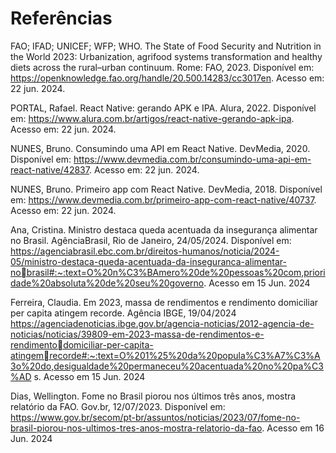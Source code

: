 # Referências

FAO; IFAD; UNICEF; WFP; WHO. The State of Food Security and Nutrition in the World 2023: Urbanization, agrifood systems transformation and healthy diets across the rural–urban continuum. Rome: FAO, 2023. Disponível em: https://openknowledge.fao.org/handle/20.500.14283/cc3017en. Acesso em: 22 jun. 2024.

PORTAL, Rafael. React Native: gerando APK e IPA. Alura, 2022. Disponível em: https://www.alura.com.br/artigos/react-native-gerando-apk-ipa. Acesso em: 22 jun. 2024.

NUNES, Bruno. Consumindo uma API em React Native. DevMedia, 2020. Disponível em: https://www.devmedia.com.br/consumindo-uma-api-em-react-native/42837. Acesso em: 22 jun. 2024.

NUNES, Bruno. Primeiro app com React Native. DevMedia, 2018. Disponível em: https://www.devmedia.com.br/primeiro-app-com-react-native/40737. Acesso em: 22 jun. 2024.

Ana, Cristina. Ministro destaca queda acentuada da insegurança alimentar no Brasil. AgênciaBrasil, Rio de Janeiro, 24/05/2024. Disponível em:
https://agenciabrasil.ebc.com.br/direitos-humanos/noticia/2024-05/ministro-destaca-queda-acentuada-da-inseguranca-alimentar-nobrasil#:~:text=O%20n%C3%BAmero%20de%20pessoas%20com,prioridade%20absoluta%20de%20seu%20governo. Acesso em 15 Jun. 2024

Ferreira, Claudia. Em 2023, massa de rendimentos e rendimento domiciliar per capita atingem recorde. Agência IBGE, 19/04/2024
https://agenciadenoticias.ibge.gov.br/agencia-noticias/2012-agencia-de-noticias/noticias/39809-em-2023-massa-de-rendimentos-e-rendimentodomiciliar-per-capita-atingemrecorde#:~:text=O%201%25%20da%20popula%C3%A7%C3%A3o%20do,desigualdade%20permaneceu%20acentuada%20no%20pa%C3%AD
s. Acesso em 15 Jun. 2024

Dias, Wellington. Fome no Brasil piorou nos últimos três anos, mostra relatório da FAO. Gov.br, 12/07/2023. Disponível em:
https://www.gov.br/secom/pt-br/assuntos/noticias/2023/07/fome-no-brasil-piorou-nos-ultimos-tres-anos-mostra-relatorio-da-fao. Acesso em 16
Jun. 2024
